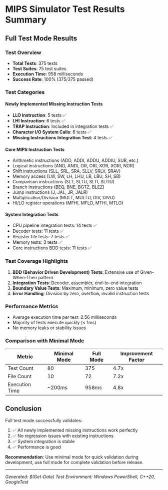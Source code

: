 # MIPS Simulator Test Results Summary

## Full Test Mode Results

### Test Overview
- **Total Tests**: 375 tests
- **Test Suites**: 75 test suites
- **Execution Time**: 958 milliseconds
- **Success Rate**: 100% (375/375 passed)

### Test Categories
#### Newly Implemented Missing Instruction Tests
- **LLO Instruction**: 5 tests ✅
- **LHI Instruction**: 6 tests ✅
- **TRAP Instruction**: Included in integration tests ✅
- **Character I/O System Calls**: 6 tests ✅
- **Missing Instructions Integration Test**: 4 tests ✅

#### Core MIPS Instruction Tests
- Arithmetic instructions (ADD, ADDI, ADDU, ADDIU, SUB, etc.)
- Logical instructions (AND, ANDI, OR, ORI, XOR, XORI, NOR)
- Shift instructions (SLL, SRL, SRA, SLLV, SRLV, SRAV)
- Memory access (LW, SW, LH, LHU, LB, LBU, SH, SB)
- Comparison instructions (SLT, SLTU, SLTI, SLTIU)
- Branch instructions (BEQ, BNE, BGTZ, BLEZ)
- Jump instructions (J, JAL, JR, JALR)
- Multiplication/Division (MULT, MULTU, DIV, DIVU)
- HI/LO register operations (MFHI, MFLO, MTHI, MTLO)

#### System Integration Tests
- CPU pipeline integration tests: 14 tests ✅
- Decoder tests: 11 tests ✅
- Register file tests: 7 tests ✅
- Memory tests: 3 tests ✅
- Core instructions BDD tests: 11 tests ✅

### Test Coverage Highlights
1. **BDD (Behavior Driven Development) Tests**: Extensive use of Given-When-Then pattern
2. **Integration Tests**: Decoder, assembler, end-to-end integration
3. **Boundary Value Tests**: Maximum, minimum, zero value tests
4. **Error Handling**: Division by zero, overflow, invalid instruction tests

### Performance Metrics
- Average execution time per test: 2.56 milliseconds
- Majority of tests execute quickly (< 1ms)
- No memory leaks or stability issues

### Comparison with Minimal Mode
| Metric | Minimal Mode | Full Mode | Improvement Factor |
|--------|--------------|-----------|-------------------|
| Test Count | 80 | 375 | 4.7x |
| File Count | 10 | 72 | 7.2x |
| Execution Time | ~200ms | 958ms | 4.8x |

## Conclusion
Full test mode successfully validates:
1. ✅ All newly implemented missing instructions work perfectly
2. ✅ No regression issues with existing instructions
3. ✅ System integration is stable
4. ✅ Performance is good

**Recommendation**: Use minimal mode for quick validation during development, use full mode for complete validation before release.

---
*Generated: $(Get-Date)*
*Test Environment: Windows PowerShell, C++20, GoogleTest*
